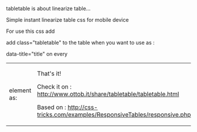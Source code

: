 tabletable is about linearize table...

Simple instant linearize table css for mobile device

For use this css add

add class="tabletable" to the table when you want to use as :
<table class="tabletable"> 
data-title="title" on every <td > element as:
<td data-title="Dept, Title">

That's it!

Check it on :
http://www.ottob.it/share/tabletable/tabletable.html

Based on : 
http://css-tricks.com/examples/ResponsiveTables/responsive.php


